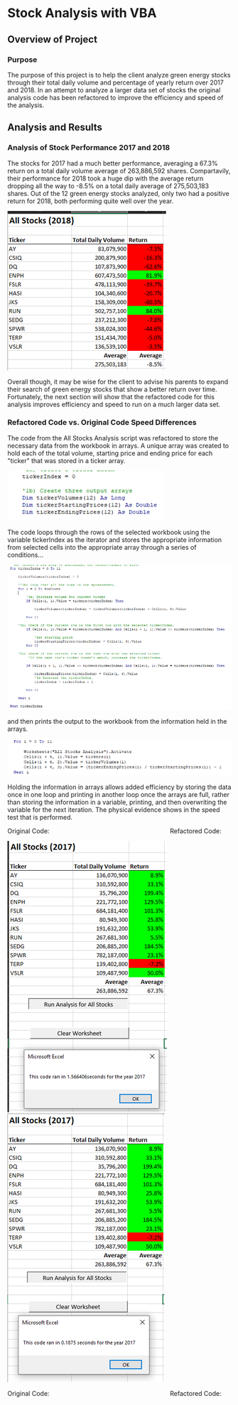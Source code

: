# **Stock Analysis with VBA**
## Overview of Project
### Purpose
The purpose of this project is to help the client analyze green energy stocks through their total daily volume and percentage
of yearly return over 2017 and 2018. In an attempt to analyze a larger data set of stocks the original analysis code has been 
refactored to improve the efficiency and speed of the analysis. 

## Analysis and Results
### Analysis of Stock Performance 2017 and 2018
The stocks for 2017 had a much better performance, averaging a 67.3% return on a total daily volume average of 263,886,592 shares. Compartavily,
their performance for 2018 took a huge dip with the average return dropping all the way to -8.5% on a total daily average of 275,503,183 shares.
Out of the 12 green energy stocks analyzed, only two had a positive return for 2018, both performing quite well over the year. 

![2018 table](https://github.com/mein0819/stock-analysis/blob/main/readMe_Images/2018_chart.png)

Overall though, it may be wise for the client to advise his parents to expand their search of green energy stocks that show a better return over time. 
Fortunately, the next section will show that the refactored code for this analysis improves efficiency and speed to run on a much larger data set.

### Refactored Code vs. Original Code Speed Differences
The code from the All Stocks Analysis script was refactored to store the necessary data from the workbook in arrays. A unique array was created to hold
each of the total volume, starting price and ending price for each "ticker" that was stored in a ticker array.

![data arrays](https://github.com/mein0819/stock-analysis/blob/main/readMe_Images/arrays_Refactored.png)

 The code loops through the rows of the selected workbook using the variable tickerIndex as the iterator and stores the appropriate information from selected 
 cells into the appropriate array through a series of conditions...
 
 ![array input](https://github.com/mein0819/stock-analysis/blob/main/readMe_Images/array_Input.png)
 
 and then prints the output to the workbook from the information held in the arrays. 

![array output](https://github.com/mein0819/stock-analysis/blob/main/readMe_Images/print_Array_Info.png)

Holding the information in arrays allows added efficiency by storing the data once in one loop and printing in another loop once the arrays are full, 
rather than storing the information in a variable, printing, and then overwriting the variable for the next iteration. The physical evidence shows in the speed 
test that is performed. 

Original Code: &nbsp; &nbsp; &nbsp; &nbsp; &nbsp; &nbsp; &nbsp; &nbsp; &nbsp; &nbsp; &nbsp; &nbsp; &nbsp; &nbsp; &nbsp; &nbsp; &nbsp; &nbsp; &nbsp; &nbsp; &nbsp; &nbsp; &nbsp; &nbsp; &nbsp; &nbsp; &nbsp; &nbsp; &nbsp; &nbsp; &nbsp; &nbsp; &nbsp; &nbsp;  Refactored Code:

![2017original](https://github.com/mein0819/stock-analysis/blob/main/readMe_Images/stock_Analysis_2017_Time.png) &nbsp; &nbsp; &nbsp; &nbsp;![2017refactored](https://github.com/mein0819/stock-analysis/blob/main/readMe_Images/stock_Analysis_Refactored_2017_Time.png)


Original Code: &nbsp; &nbsp; &nbsp; &nbsp; &nbsp; &nbsp; &nbsp; &nbsp; &nbsp; &nbsp; &nbsp; &nbsp; &nbsp; &nbsp; &nbsp; &nbsp; &nbsp; &nbsp; &nbsp; &nbsp; &nbsp; &nbsp; &nbsp; &nbsp; &nbsp; &nbsp; &nbsp; &nbsp; &nbsp; &nbsp; &nbsp; &nbsp; &nbsp; &nbsp;  Refactored Code:
